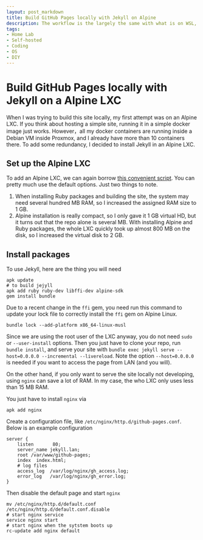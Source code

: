 ```yaml
---
layout: post_markdown
title: Build GitHub Pages locally with Jekyll on Alpine
description: The workflow is the largely the same with what is on WSL, but with some Alpine specific things and LXC settings.
tags:
- Home Lab
- Self-hosted
- Coding
- OS
- DIY
---
```

# Build GitHub Pages locally with Jekyll on a Alpine LXC

When I was trying to build this site locally, my first attempt was on an Alpine
LXC. If you think about hosting a simple site, running it in a simple docker
image just works. However，all my docker containers are running inside a Debian
VM inside Proxmox, and I already have more than 10 containers there. To add some
redundancy, I decided to install Jekyll in an Alpine LXC.

## Set up the Alpine LXC

To add an Alpine LXC, we can again borrow [this convenient script][script]. You
can pretty much use the default options. Just two things to note.

1. When installing Ruby packages and building the site, the system may need
   several hundred MB RAM, so I increased the assigned RAM size to 1 GB.
2. Alpine installation is really compact, so I only gave it 1 GB virtual HD, but
   it turns out that the repo alone is several MB. With installing Alpine and
   Ruby packages, the whole LXC quickly took up almost 800 MB on the disk, so I
   increased the virtual disk to 2 GB.

## Install packages

To use Jekyll, here are the thing you will need

```shell
apk update
# to build jejyll
apk add ruby ruby-dev libffi-dev alpine-sdk
gem install bundle 
```

Due to a recent change in the `ffi` gem, you need run this command
to update your lock file to correctly install the `ffi` gem on Alpine Linux.

```shell
bundle lock --add-platform x86_64-linux-musl
```

Since we are using the root user of the LXC anyway, you do not need `sudo` or
`--user-install` options. Then you just have to clone your repo, run `bundle
install`, and serve your site with `bundle exec jekyll serve --host=0.0.0.0
--incremental --livereload`. Note the option `--host=0.0.0.0` is needed if you
want to access the page from LAN (and you will).

On the other hand, if you only want to serve the site locally not developing,
using `nginx` can save a lot of RAM. In my case, the who LXC only uses less than
15 MB RAM.

You just have to install `nginx` via

```shell
apk add nginx
```

Create a configuration file, like `/etc/nginx/http.d/github-pages.conf`. Below
is an example configuration

```nginx
server {
    listen       80;
    server_name jekyll.lan;
    root /var/www/github-pages;
    index  index.html;
    # log files
    access_log  /var/log/nginx/gh_access.log;
    error_log   /var/log/nginx/gh_error.log;
}
```

Then disable the default page and start `nginx`

```shell
mv /etc/nginx/http.d/default.conf /etc/nginx/http.d/default.conf.disable
# start nginx service
service nginx start
# start nginx when the sytstem boots up
rc-update add nginx default
```

[script]: https://github.com/tteck/Proxmox/blob/main/install/alpine-install.sh
